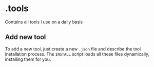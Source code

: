 # .tools

Contains all tools I use on a daily basis

## Add new tool

To add a new tool, just create a new `.json` file and describe the tool installation process. The `INSTALL` script loads all these files dynamically, installing them for you.